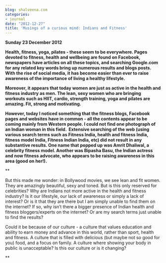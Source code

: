 ```yaml
---
blog: shalveena.com
categories:
- journal
date: "2012-12-27"
title: 'Musings of a curious mind: Indians and Fitness'
---
```


  

**Sunday 23 December 2012**

  

**Health, fitness, yoga, pilates - these seem to be everywhere. Pages devoted to fitness, health and wellbeing are found on Facebook, newspapers have articles on all these topics, and searching Google.com for any related key words bring up numerous results and blogs posts. With the rise of social media, it has become easier than ever to raise awareness of the importance of living a healthy lifestyle.**

**Moreover, it appears that today women are just as active in the health and fitness industry as men. The lean, sexy women who are bringing workouts such as HIIT, cardio, strength training, yoga and pilates are amazing. Fit, strong and motivating.**

  

**However, today I noticed something that the fitness blogs, Facebook pages and websites have in common - all the contents appear to be coming mainly from Western people. I could not find one photograph of an Indian woman in this field.  Extensive searching of the web (using various search terms such as Fitness India, health and fitness India, fitness model India, Fitness Indian India, etc) did not result in any substantive results. One name that popped up was Amrit Dhaliwal, a celebrity fitness model. Another was Bipasha Basu, the Indian actress and now fitness advocate, who appears to be raising awareness in this area (good on her!).**

**  

But this made me wonder: in Bollywood movies, we see lean and fit women. They are amazingly beautiful, sexy and toned. But is this only reserved for celebrities? Why are Indians not more active in the health and fitness industry? Is it our lifestyle, our lack of awareness or simply a lack of interest? Or is it that they are there but I am simply unable to find them on the internet? If so, why isn’t there a bigger presence of Indian health and fitness bloggers/experts on the internet? Or are my search terms just unable to find the results?

  

Could it be because of our culture - a culture that values education and ability to earn money and advance in this world, rather than sport, health and fitness. A culture that is filled with delicious (but maybe not so good for you) food, and a focus on family. A culture where showing your body in public is unacceptable? Is this our culture or is it changing?

**

